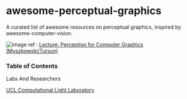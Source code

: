 # awesome-perceptual-graphics
A  curated list of  awesome resources on perceptual graphics, inspired by awesome-computer-vision.

![image](https://user-images.githubusercontent.com/46696280/184265236-790f933f-4881-4bb7-bc61-51af33b17354.png)
ref : [Lecture: Perception for Computer Graphics (Myszkowski/Tursun)](https://resources.mpi-inf.mpg.de/departments/d4/teaching/ws201819/perception_course/)

### Table of Contents
Labs And Researchers

[UCL Computational Light Laboratory](https://complightlab.com/)
